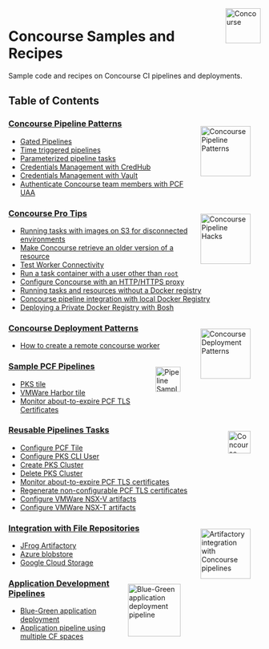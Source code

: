 <img src="https://raw.githubusercontent.com/pivotalservices/concourse-pipeline-samples/master/common/images/c0-logo-01.png" alt="Concourse" height="70" align="right"/>

# Concourse Samples and Recipes

Sample code and recipes on Concourse CI pipelines and deployments.

## Table of Contents

<img src="https://raw.githubusercontent.com/lsilvapvt/misc-support-files/master/docs/images/pipeline-patterns-02.png" alt="Concourse Pipeline Patterns" width="100" align="right" style="margin: 20px;"/>

### **[Concourse Pipeline Patterns](concourse-pipeline-patterns)**  
  - [Gated Pipelines](concourse-pipeline-patterns/gated-pipelines)  
  - [Time triggered pipelines](concourse-pipeline-patterns/time-triggered-pipelines)  
  - [Parameterized pipeline tasks](concourse-pipeline-patterns/parameterized-pipeline-tasks)  
  - [Credentials Management with CredHub](https://github.com/pivotal-cf/pcf-pipelines/blob/master/docs/credhub-integration.md)  
  - [Credentials Management with Vault](concourse-pipeline-patterns/vault-integration)  
  - [Authenticate Concourse team members with PCF UAA](concourse-pipeline-patterns/uaa-authentication)  


<img src="https://raw.githubusercontent.com/lsilvapvt/misc-support-files/master/docs/icons/pipeline-hacks.png" alt="Concourse Pipeline Hacks" width="100" ALIGN="RIGHT"  style="margin: 20px;"/>

### **[Concourse Pro Tips](concourse-pipeline-hacks)**   
  - [Running tasks with images on S3 for disconnected environments](concourse-pipeline-hacks/docker-images-from-s3)  
  - [Make Concourse retrieve an older version of a resource](concourse-pipeline-hacks/check-resource)  
  - [Test Worker Connectivity](tasks/concourse/will-worker-connect)  
  - [Run a task container with a user other than `root`](concourse-pipeline-hacks/task-run-user)  
  - [Configure Concourse with an HTTP/HTTPS proxy](concourse-pipeline-hacks/http-proxy-config)  
  - [Running tasks and resources without a Docker registry](concourse-pipeline-hacks/docker-images-from-repo)  
  - [Concourse pipeline integration with local Docker Registry](concourse-pipeline-hacks/private-docker-registry)  
  - [Deploying a Private Docker Registry with Bosh](concourse-pipeline-hacks/private-docker-registry/docker-registry-release)  

<img src="https://raw.githubusercontent.com/pivotalservices/concourse-pipeline-samples/master/common/images/remote_workers_icon.png" alt="Concourse Deployment Patterns" width="100" ALIGN="RIGHT"  style="margin: 20px;"/>

### **[Concourse Deployment Patterns](concourse-deployment-patterns)**   
  - [How to create a remote concourse worker](concourse-deployment-patterns/concourse-remote-worker)  


<img src="http://www.cbronline.com/wp-content/uploads/2017/07/Pivotal-Cloud-Foundry.png" alt="Pipeline Samples" width="50" align="right" style="margin: 20px;"/>

### **[Sample PCF Pipelines](.)**  
  - [PKS tile](pipelines/pcf/pks/install-pks)  
  - [VMWare Harbor tile](pipelines/vmware/install-harbor)  
  - [Monitor about-to-expire PCF TLS Certificates](pipelines/pcf/certificates/monitor-expiring-certificates)  


<img src="https://cdn1.iconfinder.com/data/icons/universal-signs-symbols/128/recycle-green-512.png" alt="Concourse concourse_pipeline_level_secrets_path" width="45" align="right" style="margin: 20px;"/>

### **[Reusable Pipelines Tasks](.)**  
  - [Configure PCF Tile](tasks/pcf/configure-tile)  
  - [Configure PKS CLI User](tasks/pcf/pks/configure-pks-cli-user)  
  - [Create PKS Cluster](tasks/pcf/pks/create-pks-cluster)  
  - [Delete PKS Cluster](tasks/pcf/pks/delete-pks-cluster)  
  - [Monitor about-to-expire PCF TLS certificates](tasks/pcf/certificates/check-expiring-certificates)  
  - [Regenerate non-configurable PCF TLS certificates](tasks/pcf/certificates/regenerate-internal-certificates)  
  - [Configure VMWare NSX-V artifacts](tasks/vsphere/nsxv)  
  - [Configure VMWare NSX-T artifacts](tasks/vsphere/nsxt)  


<img src="https://raw.githubusercontent.com/pivotalservices/concourse-pipeline-samples/master/common/images/concourse-and-artifactory.png" alt="Artifactory integration with Concourse pipelines" width="100" align="right" style="margin: 20px"/>

### **[Integration with File Repositories](.)**   
  - [JFrog Artifactory](pipelines/jfrog/artifactory-integration)
  - [Azure blobstore](pipelines/azure/azure-blobstore-integration)  
  - [Google Cloud Storage](pipelines/google/google-cloud-storage-integration)  

<img src="https://raw.githubusercontent.com/pivotalservices/concourse-pipeline-samples/master/common/images/bg-pipeline-icon.jpg" alt="Blue-Green application deployment pipeline" width="105"  align="right" style="margin: 20px"/>

### **[Application Development Pipelines](.)**   
  - [Blue-Green application deployment](pipelines/appdev/blue-green-app-deployment)  
  - [Application pipeline using multiple CF spaces](https://github.com/lsilvapvt/sample-app-pipeline)  
